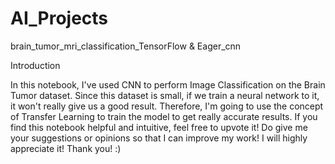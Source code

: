 # AI_Projects
brain_tumor_mri_classification_TensorFlow &amp; Eager_cnn

Introduction

In this notebook, I've used CNN to perform Image Classification on the Brain Tumor dataset.
Since this dataset is small, if we train a neural network to it, it won't really give us a good result.
Therefore, I'm going to use the concept of Transfer Learning to train the model to get really accurate results.
If you find this notebook helpful and intuitive, feel free to upvote it! Do give me your suggestions or opinions so that I can improve my work! I will highly appreciate it! Thank you! :)
